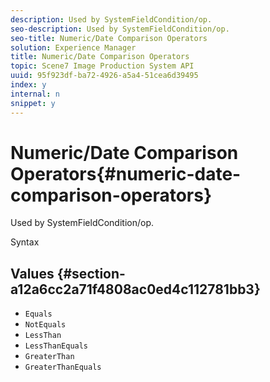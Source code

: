 ```yaml
---
description: Used by SystemFieldCondition/op.
seo-description: Used by SystemFieldCondition/op.
seo-title: Numeric/Date Comparison Operators
solution: Experience Manager
title: Numeric/Date Comparison Operators
topic: Scene7 Image Production System API
uuid: 95f923df-ba72-4926-a5a4-51cea6d39495
index: y
internal: n
snippet: y
---
```


# Numeric/Date Comparison Operators{#numeric-date-comparison-operators}

Used by SystemFieldCondition/op.

 Syntax 

## Values {#section-a12a6cc2a71f4808ac0ed4c112781bb3}

* `Equals` 
* `NotEquals` 
* `LessThan` 
* `LessThanEquals` 
* `GreaterThan` 
* `GreaterThanEquals`

